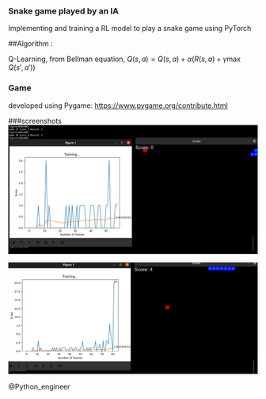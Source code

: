 ### Snake game played by an IA

Implementing and training a RL model to play a snake game using PyTorch

##Algorithm :

Q-Learning, from Bellman equation, $Q(s,a) = Q(s,a) + \alpha(R(s,a) + \gamma\max{Q(s',a')})$

### Game

developed using Pygame: https://www.pygame.org/contribute.html


###screenshots
![alt image 1](https://github.com/Abdoelabassi/RL-snake_game/blob/main/screenshots/s1.png?raw=true)

![alt image 2](https://github.com/Abdoelabassi/RL-snake_game/blob/main/screenshots/S2.png?raw=true)


@Python_engineer
